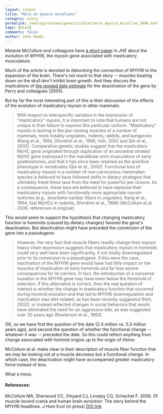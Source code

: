 ```yaml
---
layout: single 
title: "More on myosin mutations" 
category: story
permalink: /weblog/reviews/genetics/diet/more_myosin_mccollum_2006.html
tags: [diet] 
comments: false 
author: John Hawks 
---
```



<p>
Melanie McCollum and colleagues have <a href="http://dx.doi.org/10.1016/j.jhevol.2005.10.003">a short paper</a> in <i>JHE</i> about the evolution of <i>MYH16</i>, the myosin gene associated with masticatory musculature. 
</p>

<p>
Much of the article is devoted to debunking the connection of <i>MYH16</i> to the expansion of the brain. There's not much to that story -- muscles beating down on the skull don't inhibit brain growth. And they discuss the implications of <a href="http://johnhawks.net/weblog/reviews/genetics/diet/myosin_stedman_stone_2005.html">the revised date estimate</a> for the deactivation of the gene by Perry and colleagues (2005). 
</p>

<p>
But by far the most interesting part of this is their discussion of the effects of the evolution of masticatory myosin in other mammals: 
</p>

<blockquote>With respect to interspecific variation in the expression of "masticatory" myosin, it is important to note that humans are not unique in their failure to express this particular isoform. "Masticatory" myosin is lacking in the jaw-closing muscles of a number of mammals, most notably ungulates, rodents, rabbits, and kangaroos (Kang et al., 1994, Sfondrini et al., 1996, Hoh, 2002 and Qin et al., 2002). Comparative genetic studies suggest that the masticatory MyHC gene originated through duplication of an ancestral striated MyHC gene expressed in the mandibular arch musculature of early gnathostomes, and that it has since been retained as the primitive phenotype in vertebrates (Qin et al., 2002). Functional loss of masticatory myosin in a number of non-carnivorous mammalian species is believed to have followed shifts in dietary strategies that ultimately freed these taxa from the need for powerful jaw closure. As a consequence, these taxa are believed to have replaced their masticatory myosin with functionally more appropriate myosin isoforms (e.g., slow/beta-cardiac fibers in ungulates, Kang et al., 1994; fast MyHCs in rodents, Sfondrini et al., 1996) (McCollum et al. 2006, references in original).</blockquote>

<p>
This would seem to support the hypothesis that changing masticatory function in hominids (caused by dietary changes) favored the gene's deactivation. But deactivation might have preceded the conversion of the gene into a pseudogene: 
</p>

<blockquote>However, the very fact that muscle fibers readily change their myosin heavy chain expression suggests that masticatory myosin in hominids could very well have been significantly, if not totally downregulated prior to its conversion to a pseudogene. If this were the case, inactivation of the MYH16 gene would have had little impact on the muscles of mastication of early hominids and far less severe consequences for its carriers. In fact, the introduction of a nonsense mutation in the MYH16 gene may have been below the threshold of selection. If this alternative is correct, then the real question of interest is whether the change in masticatory function that occurred during hominid evolution and that led to MYH16 downregulation and inactivation was diet-related, as has been recently suggested (Hoh, 2002), or instead reflected changes in social behaviors that would have eliminated the need for an aggressive bite, as was suggested over 20 years ago (Rowlerson et al., 1983).</blockquote>

<p>
OK, so we have first the question of the date (2.4 million vs. 5.3 million years ago), and second the question of whether the functional change -- whatever it was -- preceded the date. So this could reflect anything from change associated with hominid origins up to the origin of <i>Homo</i>. 
</p>

<p>
McCollum et al. make clear in their description of muscle fiber function that we may be looking not at a muscle <i>decrease</i> but a functional <i>change</i>. In which case, the deactivation might have accompanied greater masticatory force instead of less. 
</p>

<p>
What a mess. 
</p>

<h4>References:</h4>

<p class="cite">McCollum MA, Sherwood CC, Vinyard CJ, Lovejoy CO, Schachat F. 2006. Of muscle-bound crania and human brain evolution: The story behind the MYH16 headlines. J Hum Evol (in press) <a href="http://dx.doi.org/10.1016/j.jhevol.2005.10.003">DOI link</a></p>

